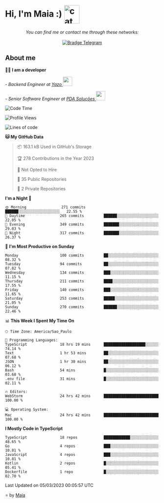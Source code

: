<h1 align="left">Hi, I'm Maia :) 
<img src="https://emojis.slackmojis.com/emojis/images/1643509834/36299/black-cat.gif?1643509834" width="50" height="60" align="center"  alt="cat"/>
</h1>

<p align="center">
    <i>You can find me or contact me through these networks:</i>
    <br/><br/>
    <a href="https://t.me/mrootx" target="_blank">
        <img src="https://img.shields.io/badge/-Telegram-2CA5E0?logo=telegram&style=flat&logoColor=white" alt="Bradge Telegram" />
    </a>
</p>

## About me

:technologist: <strong>I am a developer</strong> <br>

<p><em> - Backend Engineer at <a href="https://yazo.com.br/">Yazo
</a><img src="https://media.giphy.com/media/WUlplcMpOCEmTGBtBW/giphy.gif" width="30"> 
</em></p>

<p><em> - Senior Software Engineer at <a href="https://pdasolucoes.com.br">PDA Soluções
</a><img src="https://media.giphy.com/media/WUlplcMpOCEmTGBtBW/giphy.gif" width="30"> 
</em></p>

<!--START_SECTION:waka-->
![Code Time](http://img.shields.io/badge/Code%20Time-1%2C712%20hrs%2015%20mins-blue)

![Profile Views](http://img.shields.io/badge/Profile%20Views-2-blue)

![Lines of code](https://img.shields.io/badge/From%20Hello%20World%20I%27ve%20Written-222.4%20thousand%20lines%20of%20code-blue)

**🐱 My GitHub Data** 

> 📦 163.1 kB Used in GitHub's Storage 
 > 
> 🏆 278 Contributions in the Year 2023
 > 
> 🚫 Not Opted to Hire
 > 
> 📜 35 Public Repositories 
 > 
> 🔑 2 Private Repositories 
 > 
**I'm a Night 🦉** 

```text
🌞 Morning                271 commits         ██████░░░░░░░░░░░░░░░░░░░   22.55 % 
🌆 Daytime                265 commits         ██████░░░░░░░░░░░░░░░░░░░   22.05 % 
🌃 Evening                349 commits         ███████░░░░░░░░░░░░░░░░░░   29.03 % 
🌙 Night                  317 commits         ███████░░░░░░░░░░░░░░░░░░   26.37 % 
```
📅 **I'm Most Productive on Sunday** 

```text
Monday                   100 commits         ██░░░░░░░░░░░░░░░░░░░░░░░   08.32 % 
Tuesday                  94 commits          ██░░░░░░░░░░░░░░░░░░░░░░░   07.82 % 
Wednesday                134 commits         ███░░░░░░░░░░░░░░░░░░░░░░   11.15 % 
Thursday                 211 commits         ████░░░░░░░░░░░░░░░░░░░░░   17.55 % 
Friday                   140 commits         ███░░░░░░░░░░░░░░░░░░░░░░   11.65 % 
Saturday                 253 commits         █████░░░░░░░░░░░░░░░░░░░░   21.05 % 
Sunday                   270 commits         ██████░░░░░░░░░░░░░░░░░░░   22.46 % 
```


📊 **This Week I Spent My Time On** 

```text
🕑︎ Time Zone: America/Sao_Paulo

💬 Programming Languages: 
TypeScript               18 hrs 19 mins      ███████████████████░░░░░░   74.14 % 
Text                     1 hr 53 mins        ██░░░░░░░░░░░░░░░░░░░░░░░   07.68 % 
JSON                     1 hr 30 mins        ██░░░░░░░░░░░░░░░░░░░░░░░   06.12 % 
Bash                     54 mins             █░░░░░░░░░░░░░░░░░░░░░░░░   03.68 % 
.env file                31 mins             █░░░░░░░░░░░░░░░░░░░░░░░░   02.11 % 

🔥 Editors: 
WebStorm                 24 hrs 42 mins      █████████████████████████   100.00 % 

💻 Operating System: 
Mac                      24 hrs 42 mins      █████████████████████████   100.00 % 
```

**I Mostly Code in TypeScript** 

```text
TypeScript               18 repos            ████████████░░░░░░░░░░░░░   48.65 % 
Go                       4 repos             ███░░░░░░░░░░░░░░░░░░░░░░   10.81 % 
JavaScript               4 repos             ███░░░░░░░░░░░░░░░░░░░░░░   10.81 % 
Kotlin                   2 repos             █░░░░░░░░░░░░░░░░░░░░░░░░   05.41 % 
Dockerfile               1 repo              █░░░░░░░░░░░░░░░░░░░░░░░░   02.70 % 
```




 Last Updated on 05/03/2023 00:05:57 UTC
<!--END_SECTION:waka-->

⭐️ by [Maia](https://github.com/gabrielmaialva33/)


